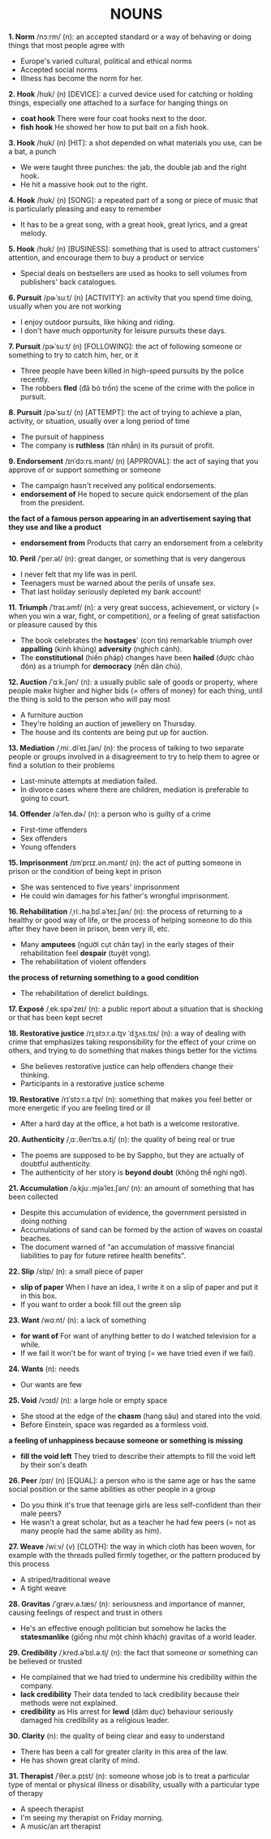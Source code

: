 <h1 align="center"><strong>NOUNS</strong></h1>

**1. Norm** /nɔːrm/ (n): an accepted standard or a way of behaving or doing things that most people agree with
- Europe's varied cultural, political and ethical norms
- Accepted social norms
- Illness has become the norm for her.

**2. Hook** /hʊk/ (n) [DEVICE]: a curved device used for catching or holding things, especially one attached to a surface for hanging things on
- **coat hook** There were four coat hooks next to the door.
- **fish hook** He showed her how to put bait on a fish hook.

**3. Hook** /hʊk/ (n) [HIT]: a shot depended on what materials you use, can be a bat, a punch
- We were taught three punches: the jab, the double jab and the right hook.
- He hit a massive hook out to the right.

**4. Hook** /hʊk/ (n) [SONG]: a repeated part of a song or piece of music that is particularly pleasing and easy to remember
- It has to be a great song, with a great hook, great lyrics, and a great melody.

**5. Hook** /hʊk/ (n) [BUSINESS]: something that is used to attract customers' attention, and encourage them to buy a product or service
- Special deals on bestsellers are used as hooks to sell volumes from publishers' back catalogues.

**6. Pursuit** /pɚˈsuːt/ (n) [ACTIVITY]: an activity that you spend time doing, usually when you are not working
- I enjoy outdoor pursuits, like hiking and riding.
- I don't have much opportunity for leisure pursuits these days.

**7. Pursuit** /pɚˈsuːt/ (n) [FOLLOWING]: the act of following someone or something to try to catch him, her, or it
- Three people have been killed in high-speed pursuits by the police recently.
- The robbers **fled** (đã bỏ trốn) the scene of the crime with the police in pursuit.

**8. Pursuit** /pɚˈsuːt/ (n) [ATTEMPT]: the act of trying to achieve a plan, activity, or situation, usually over a long period of time
- The pursuit of happiness
- The company is **ruthless** (tàn nhẫn) in its pursuit of profit.

**9. Endorsement** /ɪnˈdɔːrs.mənt/ (n) [APPROVAL]: the act of saying that you approve of or support something or someone
- The campaign hasn't received any political endorsements.
- **endorsement of** He hoped to secure quick endorsement of the plan from the president.

**the fact of a famous person appearing in an advertisement saying that they use and like a product**
- **endorsement from** Products that carry an endorsement from a celebrity

**10. Peril** /ˈper.əl/ (n): great danger, or something that is very dangerous
- I never felt that my life was in peril.
- Teenagers must be warned about the perils of unsafe sex.
- That last holiday seriously depleted my bank account!

**11. Triumph** /ˈtraɪ.əmf/ (n): a very great success, achievement, or victory (= when you win a war, fight, or competition), or a feeling of great satisfaction or pleasure caused by this
- The book celebrates the **hostages**' (con tin) remarkable triumph over **appalling** (kinh khủng) **adversity** (nghịch cảnh).
- The **constitutional** (hiến pháp) changes have been **hailed** (được chào đón) as a triumph for **democracy** (nền dân chủ).
 
**12. Auction** /ˈɑːk.ʃən/ (n): a usually public sale of goods or property, where people make higher and higher bids (= offers of money) for each thing, until the thing is sold to the person who will pay most
- A furniture auction
- They're holding an auction of jewellery on Thursday.
- The house and its contents are being put up for auction.

**13. Mediation** /ˌmiː.diˈeɪ.ʃən/ (n): the process of talking to two separate people or groups involved in a disagreement to try to help them to agree or find a solution to their problems
- Last-minute attempts at mediation failed.
- In divorce cases where there are children, mediation is preferable to going to court.

**14. Offender** /əˈfen.dɚ/ (n): a person who is guilty of a crime
- First-time offenders
- Sex offenders
- Young offenders

**15. Imprisonment** /ɪmˈprɪz.ən.mənt/ (n): the act of putting someone in prison or the condition of being kept in prison
- She was sentenced to five years' imprisonment
- He could win damages for his father's wrongful imprisonment.

**16. Rehabilitation** /ˌriː.həˌbɪl.əˈteɪ.ʃən/ (n): the process of returning to a healthy or good way of life, or the process of helping someone to do this after they have been in prison, been very ill, etc.
- Many **amputees** (người cụt chân tay) in the early stages of their rehabilitation feel **despair** (tuyệt vọng).
- The rehabilitation of violent offenders

**the process of returning something to a good condition**
- The rehabilitation of derelict buildings.

**17. Exposé** /ˌek.spəˈzeɪ/ (n): a public report about a situation that is shocking or that has been kept secret

**18. Restorative justice** /rɪˌstɔːr.ə.t̬ɪv ˈdʒʌs.tɪs/ (n): a way of dealing with crime that emphasizes taking responsibility for the effect of your crime on others, and trying to do something that makes things better for the victims
- She believes restorative justice can help offenders change their thinking.
- Participants in a restorative justice scheme

**19. Restorative** /rɪˈstɔːr.ə.t̬ɪv/ (n): something that makes you feel better or more energetic if you are feeling tired or ill
- After a hard day at the office, a hot bath is a welcome restorative.

**20. Authenticity** /ˌɑː.θenˈtɪs.ə.t̬i/ (n): the quality of being real or true
- The poems are supposed to be by Sappho, but they are actually of doubtful authenticity.
- The authenticity of her story is **beyond doubt** (không thể nghi ngờ).

**21. Accumulation** /əˌkjuː.mjəˈleɪ.ʃən/ (n): an amount of something that has been collected
- Despite this accumulation of evidence, the government persisted in doing nothing
- Accumulations of sand can be formed by the action of waves on coastal beaches.
- The document warned of "an accumulation of massive financial liabilities to pay for future retiree health benefits".

**22. Slip** /slɪp/ (n): a small piece of paper
- **slip of paper** When I have an idea, I write it on a slip of paper and put it in this box.
- If you want to order a book fill out the green slip

**23. Want**  /wɑːnt/ (n): a lack of something
- **for want of** For want of anything better to do I watched television for a while.
- If we fail it won't be for want of trying (= we have tried even if we fail).

**24. Wants** (n): needs
- Our wants are few

**25. Void** /vɔɪd/ (n): a large hole or empty space
- She stood at the edge of the **chasm** (hang sâu) and stared into the void.
- Before Einstein, space was regarded as a formless void.

**a feeling of unhappiness because someone or something is missing**
- **fill the void left** They tried to describe their attempts to fill the void left by their son's death

**26. Peer** /pɪr/ (n) [EQUAL]: a person who is the same age or has the same social position or the same abilities as other people in a group
- Do you think it's true that teenage girls are less self-confident than their male peers?
- He wasn't a great scholar, but as a teacher he had few peers (= not as many people had the same ability as him).

**27. Weave** /wiːv/ (v) [CLOTH]: the way in which cloth has been woven, for example with the threads pulled firmly together, or the pattern produced by this process
- A striped/traditional weave
- A tight weave

**28. Gravitas** /ˈɡræv.ə.tæs/ (n): seriousness and importance of manner, causing feelings of respect and trust in others
- He's an effective enough politician but somehow he lacks the **statesmanlike** (giống như một chính khách) gravitas of a world leader.

**29. Credibility** /ˌkred.əˈbɪl.ə.t̬i/ (n): the fact that someone or something can be believed or trusted
- He complained that we had tried to undermine his credibility within the company.
- **lack credibility** Their data tended to lack credibility because their methods were not explained.
- **credibility** as His arrest for **lewd** (dâm dục) behaviour seriously damaged his credibility as a religious leader.

**30. Clarity** (n): the quality of being clear and easy to understand
- There has been a call for greater clarity in this area of the law.
- He has shown great clarity of mind.

**31. Therapist** /ˈθer.ə.pɪst/ (n): someone whose job is to treat a particular type of mental or physical illness or disability, usually with a particular type of therapy
- A speech therapist
- I'm seeing my therapist on Friday morning.
- A music/an art therapist